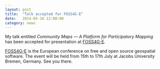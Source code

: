 ```yaml
---
layout: post
title:  "Talk accepted for FOSS4G-E"
date:   2014-05-16 12:00:00
category: news
---
```


My talk entitled _Community Maps — A Platform for Participatory Mapping_ has been accepted for presentation at [FOSS4G-E](http://foss4g-e.org/).

[FOSS4G-E](http://foss4g-e.org/) is the European conference on free and open source geospatial software. The event will be held  from 15th to 17th July at Jacobs University Bremen, Germany. See you there.
